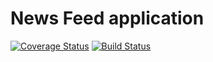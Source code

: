 # News Feed application

[![Coverage Status](https://coveralls.io/repos/github/andela-johia/news-feed-app/badge.svg?branch=master)](https://coveralls.io/github/andela-johia/news-feed-app?branch=master)
[![Build Status](https://travis-ci.org/andela-johia/news-feed-app.svg?branch=master)](https://travis-ci.org/andela-johia/news-feed-app)

